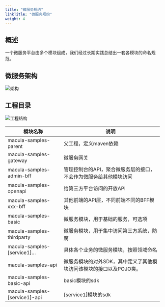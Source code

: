 ```yaml
---
title: "微服务规约"
linkTitle: "微服务规约"
weight: 4
---
```


## 概述

一个微服务平台由多个模块组成，我们经过长期实践总结出一套各模块的命名规范。

## 微服务架构

![架构](../images/microservice.png)

## 工程目录

![工程结构](../images/mca-archetype.png)

| 模块名称                      | 说明                                                         |
| ----------------------------- | ------------------------------------------------------------ |
| macula-samples-parent         | 父工程，定义maven依赖                                        |
| macula-samples-gateway        | 微服务网关                                                   |
| macula-samples-admin-bff      | 管理控制台的API，聚合微服务层的接口，不会作为微服务给其他模块访问 |
| macula-samples-openapi        | 给第三方平台访问的开放API                                    |
| macula-samples-xxx-bff        | 其他前端的API层，不同前端不同的BFF模块                       |
| macula-samples-basic          | 微服务模块，用于基础的服务，可选项                           |
| macula-samples-thirdparty     | 微服务模块，用于集中访问第三方系统，防腐                     |
| macula-samples-[service1]…    | 具体各个业务的微服务模块，按照领域命名                       |
| macula-samples-api            | 微服务模块的对外SDK，其中定义了其他模块访问该模块的接口以及POJO类。 |
| macula-samples-basic-api      | basic模块的sdk                                               |
| macula-samples-[service1]-api | [service1]模块的sdk                                          |
